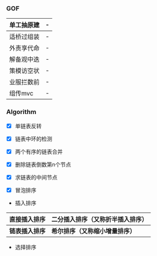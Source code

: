 ### GOF


单工抽原建|-
---|---
适桥过组装|-
外责享代命|-
解备观中迭|-
策模访空状|-
业服拦数前|-
组传mvc|-

### Algorithm

- [x] 单链表反转 


- [x] 链表中环的检测 

- [x] 两个有序的链表合并 

- [x] 删除链表倒数第n个节点

- [x] 求链表的中间节点

- [x] 冒泡排序

-   插入排序 

直接插入排序 |二分插入排序（又称折半插入排序）
---|---
**链表插入排序**| **希尔排序（又称缩小增量排序）**


-   选择排序
